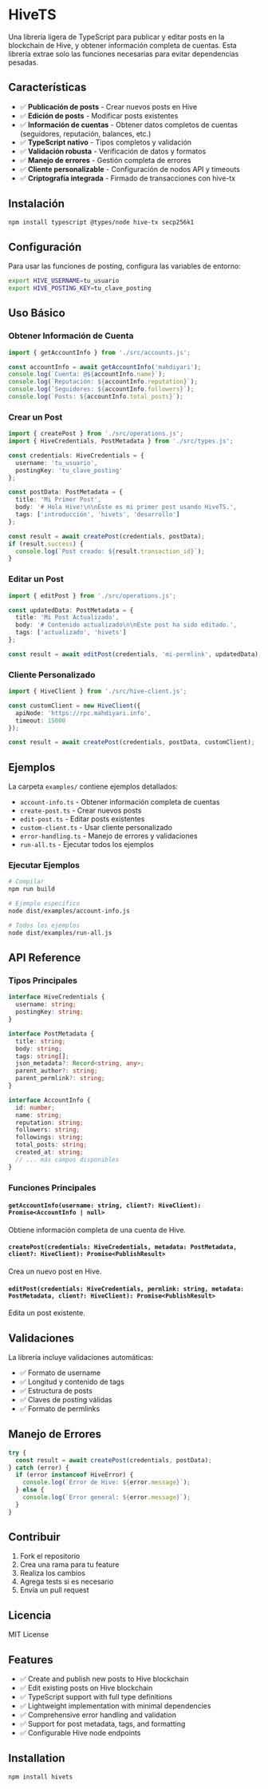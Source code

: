 # HiveTS

Una librería ligera de TypeScript para publicar y editar posts en la blockchain de Hive, y obtener información completa de cuentas. Esta librería extrae solo las funciones necesarias para evitar dependencias pesadas.

## Características

- ✅ **Publicación de posts** - Crear nuevos posts en Hive
- ✅ **Edición de posts** - Modificar posts existentes
- ✅ **Información de cuentas** - Obtener datos completos de cuentas (seguidores, reputación, balances, etc.)
- ✅ **TypeScript nativo** - Tipos completos y validación
- ✅ **Validación robusta** - Verificación de datos y formatos
- ✅ **Manejo de errores** - Gestión completa de errores
- ✅ **Cliente personalizable** - Configuración de nodos API y timeouts
- ✅ **Criptografía integrada** - Firmado de transacciones con hive-tx

## Instalación

```bash
npm install typescript @types/node hive-tx secp256k1
```

## Configuración

Para usar las funciones de posting, configura las variables de entorno:

```bash
export HIVE_USERNAME=tu_usuario
export HIVE_POSTING_KEY=tu_clave_posting
```

## Uso Básico

### Obtener Información de Cuenta

```typescript
import { getAccountInfo } from './src/accounts.js';

const accountInfo = await getAccountInfo('mahdiyari');
console.log(`Cuenta: @${accountInfo.name}`);
console.log(`Reputación: ${accountInfo.reputation}`);
console.log(`Seguidores: ${accountInfo.followers}`);
console.log(`Posts: ${accountInfo.total_posts}`);
```

### Crear un Post

```typescript
import { createPost } from './src/operations.js';
import { HiveCredentials, PostMetadata } from './src/types.js';

const credentials: HiveCredentials = {
  username: 'tu_usuario',
  postingKey: 'tu_clave_posting'
};

const postData: PostMetadata = {
  title: 'Mi Primer Post',
  body: '# Hola Hive!\n\nEste es mi primer post usando HiveTS.',
  tags: ['introducción', 'hivets', 'desarrollo']
};

const result = await createPost(credentials, postData);
if (result.success) {
  console.log(`Post creado: ${result.transaction_id}`);
}
```

### Editar un Post

```typescript
import { editPost } from './src/operations.js';

const updatedData: PostMetadata = {
  title: 'Mi Post Actualizado',
  body: '# Contenido actualizado\n\nEste post ha sido editado.',
  tags: ['actualizado', 'hivets']
};

const result = await editPost(credentials, 'mi-permlink', updatedData);
```

### Cliente Personalizado

```typescript
import { HiveClient } from './src/hive-client.js';

const customClient = new HiveClient({
  apiNode: 'https://rpc.mahdiyari.info',
  timeout: 15000
});

const result = await createPost(credentials, postData, customClient);
```

## Ejemplos

La carpeta `examples/` contiene ejemplos detallados:

- `account-info.ts` - Obtener información completa de cuentas
- `create-post.ts` - Crear nuevos posts
- `edit-post.ts` - Editar posts existentes  
- `custom-client.ts` - Usar cliente personalizado
- `error-handling.ts` - Manejo de errores y validaciones
- `run-all.ts` - Ejecutar todos los ejemplos

### Ejecutar Ejemplos

```bash
# Compilar
npm run build

# Ejemplo específico
node dist/examples/account-info.js

# Todos los ejemplos
node dist/examples/run-all.js
```

## API Reference

### Tipos Principales

```typescript
interface HiveCredentials {
  username: string;
  postingKey: string;
}

interface PostMetadata {
  title: string;
  body: string;
  tags: string[];
  json_metadata?: Record<string, any>;
  parent_author?: string;
  parent_permlink?: string;
}

interface AccountInfo {
  id: number;
  name: string;
  reputation: string;
  followers: string;
  followings: string;
  total_posts: string;
  created_at: string;
  // ... más campos disponibles
}
```

### Funciones Principales

#### `getAccountInfo(username: string, client?: HiveClient): Promise<AccountInfo | null>`

Obtiene información completa de una cuenta de Hive.

#### `createPost(credentials: HiveCredentials, metadata: PostMetadata, client?: HiveClient): Promise<PublishResult>`

Crea un nuevo post en Hive.

#### `editPost(credentials: HiveCredentials, permlink: string, metadata: PostMetadata, client?: HiveClient): Promise<PublishResult>`

Edita un post existente.

## Validaciones

La librería incluye validaciones automáticas:

- ✅ Formato de username
- ✅ Longitud y contenido de tags
- ✅ Estructura de posts
- ✅ Claves de posting válidas
- ✅ Formato de permlinks

## Manejo de Errores

```typescript
try {
  const result = await createPost(credentials, postData);
} catch (error) {
  if (error instanceof HiveError) {
    console.log(`Error de Hive: ${error.message}`);
  } else {
    console.log(`Error general: ${error.message}`);
  }
}
```

## Contribuir

1. Fork el repositorio
2. Crea una rama para tu feature
3. Realiza los cambios
4. Agrega tests si es necesario
5. Envía un pull request

## Licencia

MIT License

## Features

- ✅ Create and publish new posts to Hive blockchain
- ✅ Edit existing posts on Hive blockchain
- ✅ TypeScript support with full type definitions
- ✅ Lightweight implementation with minimal dependencies
- ✅ Comprehensive error handling and validation
- ✅ Support for post metadata, tags, and formatting
- ✅ Configurable Hive node endpoints

## Installation

```bash
npm install hivets
